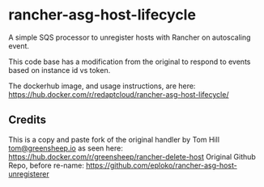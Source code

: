 # rancher-asg-host-lifecycle

A simple SQS processor to unregister hosts with Rancher on autoscaling event.

This code base has a modification from the original to respond to events based on instance id vs token. 

The dockerhub image, and usage instructions, are here: https://hub.docker.com/r/redaptcloud/rancher-asg-host-lifecycle/

## Credits

This is a copy and paste fork of the original handler by Tom Hill <tom@greensheep.io> as seen here: https://hub.docker.com/r/greensheep/rancher-delete-host
Original Github Repo, before re-name: https://github.com/eploko/rancher-asg-host-unregisterer
